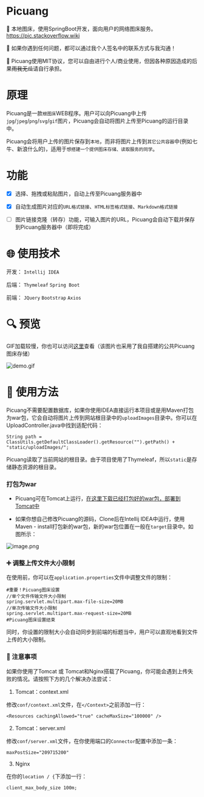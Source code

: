 # Picuang

:pushpin: 本地图床，使用SpringBoot开发，面向用户的网络图床服务。https://pic.stackoverflow.wiki

:wrench: 如果你遇到任何问题，都可以通过我个人签名中的联系方式与我沟通！

:bookmark: Picuang使用MIT协议，您可以自由进行个人/商业使用，但因各种原因造成的后果~~雨我无瓜~~请自行承担。

# 原理

Picuang是一款`根图床`WEB程序。用户可以向Picuang中上传`jpg`/`jpeg`/`png`/`svg`/`gif`图片，Picuang会自动将图片上传至Picuang的运行目录中。

Picuang会将用户上传的图片保存到`本地`，而非将图片上传到`其它公共容器`中(例如七牛、新浪什么的)，适用于`想搭建一个提供图床存储、读取服务的同学`。

# 功能

- [x] 选择、拖拽或粘贴图片，自动上传至Picuang服务器中

- [x] 自动生成图片对应的`URL格式链接`、`HTML标签格式链接`、`Markdown格式链接`

- [ ] 图片链接克隆（转存）功能，可输入图片的URL，Picuang会自动下载并保存到Picuang服务器中（即将完成）

# :globe_with_meridians: 使用技术

开发：
`Intellij IDEA`

后端：
`Thymeleaf`
`Spring Boot`

前端：
`JQuery`
`Bootstrap`
`Axios`

# :mag: 预览

GIF加载较慢，你也可以访问[这里](https://pic.stackoverflow.wiki/uploadImages/6a464c6a-f20c-49ea-ae85-f5400484b7d7.gif)查看（该图片也采用了我自搭建的公共Picuang图床存储）

![demo.gif](https://pic.stackoverflow.wiki/uploadImages/6a464c6a-f20c-49ea-ae85-f5400484b7d7.gif)

# :page_facing_up: 使用方法

Picuang不需要配置数据库，如果你使用IDEA直接运行本项目或是用Maven打包为war包，它会自动将图片上传到网站根目录中的`uploadImages`目录中。你可以在UploadController.java中找到适配代码：

```
String path = ClassUtils.getDefaultClassLoader().getResource("").getPath() + "static/uploadImages/";
```

Picuang读取了当前网站的根目录。由于项目使用了Thymeleaf，所以`static`是存储静态资源的根目录。

### 打包为war

* Picuang可在Tomcat上运行，[在这里下载已经打包好的war包，部署到Tomcat中](https://github.com/AdlerED/Picuang/releases)

* 如果你想自己修改Picuang的源码，Clone后在Intellij IDEA中运行，使用Maven - install打包新的war包，新的war包位置在一般在`target`目录中。如图所示：

![image.png](https://pic.stackoverflow.wiki/uploadImages/bce0a4b4-bd34-4e63-a3a5-74d898a9dd63.png)

### :heavy_plus_sign: 调整上传文件大小限制

在使用前，你可以在`application.properties`文件中调整文件的限制：

```
#重要！Picuang图床设置
//单个文件传输文件大小限制
spring.servlet.multipart.max-file-size=20MB
//单次传输文件大小限制
spring.servlet.multipart.max-request-size=20MB
#Picuang图床设置结束
```

同时，你设置的限制大小会自动同步到前端的标题当中，用户可以直观地看到文件上传的大小限制。

### :rotating_light: 注意事项

如果你使用了Tomcat 或 Tomcat和Nginx搭载了Picuang，你可能会遇到上传失败的情况。请按照下方的几个解决办法尝试：

1. Tomcat：context.xml

修改`conf/context.xml`文件，在`</Context>`之前添加一行：

```
<Resources cachingAllowed="true" cacheMaxSize="100000" />
```

2. Tomcat：server.xml

修改`conf/server.xml`文件，在你使用端口的`Connector`配置中添加一条：

```
maxPostSize="209715200"
```

3. Nginx

在你的`location / {`下添加一行：

```
client_max_body_size 100m;
```